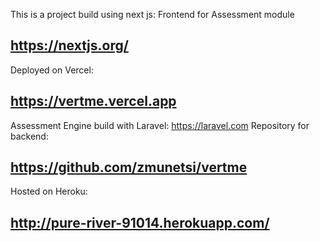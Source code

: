 This is a project build using next js: 
Frontend for Assessment module
## https://nextjs.org/
Deployed on Vercel:
## https://vertme.vercel.app

Assessment Engine build with Laravel:
https://laravel.com
Repository for backend:
## https://github.com/zmunetsi/vertme
Hosted on Heroku:
## http://pure-river-91014.herokuapp.com/
